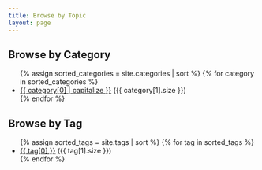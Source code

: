 ```yaml
---
title: Browse by Topic
layout: page
---
```


<div class="topic-index">
  <h2>Browse by Category</h2>
  <ul class="topic-list">
    {% assign sorted_categories = site.categories | sort %}
    {% for category in sorted_categories %}
      <li>
        <a href="{{ '/categories/' | append: category[0] | slugify | append: '/' | relative_url }}">{{ category[0] | capitalize }}</a>
        <span class="post-count">({{ category[1].size }})</span>
      </li>
    {% endfor %}
  </ul>

  <h2>Browse by Tag</h2>
  <ul class="topic-list">
    {% assign sorted_tags = site.tags | sort %}
    {% for tag in sorted_tags %}
      <li>
        <a href="{{ '/tags/' | append: tag[0] | slugify | append: '/' | relative_url }}">{{ tag[0] }}</a>
        <span class="post-count">({{ tag[1].size }})</span>
      </li>
    {% endfor %}
  </ul>
</div>